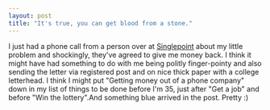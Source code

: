 ```yaml
---
layout: post
title: "It's true, you can get blood from a stone."
---
```

I just had a phone call from a person over at [Singlepoint][1] about my little
problem and shockingly, they've agreed to give me money back. I think it might
have had something to do with me being politly finger-pointy and also sending
the letter via registered post and on nice thick paper with a college
letterhead. I think I might put "Getting money out of a phone company" down in
my list of things to be done before I'm 35, just after "Get a job" and before
"Win the lottery".And something blue arrived in the post. Pretty :)

   [1]: http://www.singlepoint4u.co.uk
